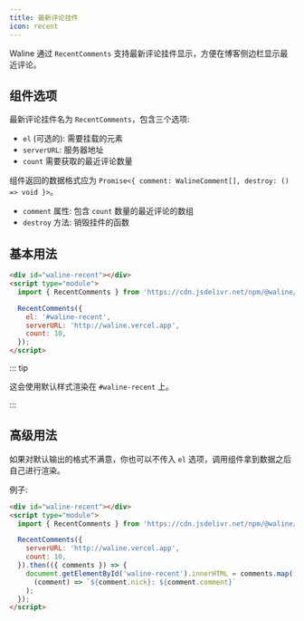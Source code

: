 ```yaml
---
title: 最新评论挂件
icon: recent
---
```


Waline 通过 `RecentComments` 支持最新评论挂件显示，方便在博客侧边栏显示最近评论。

<!-- more -->

## 组件选项

最新评论挂件名为 `RecentComments`，包含三个选项:

- `el` (可选的): 需要挂载的元素
- `serverURL`: 服务器地址
- `count` 需要获取的最近评论数量

组件返回的数据格式应为 `Promise<{ comment: WalineComment[], destroy: () => void }>`。

- `comment` 属性: 包含 `count` 数量的最近评论的数组
- `destroy` 方法: 销毁挂件的函数

## 基本用法

```html
<div id="waline-recent"></div>
<script type="module">
  import { RecentComments } from 'https://cdn.jsdelivr.net/npm/@waline/client/dist/waline.mjs';

  RecentComments({
    el: '#waline-recent',
    serverURL: 'http://waline.vercel.app',
    count: 10,
  });
</script>
```

::: tip

这会使用默认样式渲染在 `#waline-recent` 上。

:::

## 高级用法

如果对默认输出的格式不满意，你也可以不传入 `el` 选项，调用组件拿到数据之后自己进行渲染。

例子:

```html
<div id="waline-recent"></div>
<script type="module">
  import { RecentComments } from 'https://cdn.jsdelivr.net/npm/@waline/client/dist/waline.mjs';

  RecentComments({
    serverURL: 'http://waline.vercel.app',
    count: 10,
  }).then(({ comments }) => {
    document.getElementById('waline-recent').innerHTML = comments.map(
      (comment) => `${comment.nick}: ${comment.comment}`
    );
  });
</script>
```
